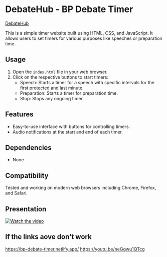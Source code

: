 # DebateHub - BP Debate Timer

[DebateHub](https://bp-debate-timer.netlify.app/)

This is a simple timer website built using HTML, CSS, and JavaScript. It allows users to set timers for various purposes like speeches or preparation time. 

## Usage
1. Open the `index.html` file in your web browser.
2. Click on the respective buttons to start timers:
   - Speech: Starts a timer for a speech with specific intervals for the first protected and last minute.
   - Preparation: Starts a timer for preparation time.
   - Stop: Stops any ongoing timer.

## Features
- Easy-to-use interface with buttons for controlling timers.
- Audio notifications at the start and end of each timer.

## Dependencies
- None

## Compatibility
Tested and working on modern web browsers including Chrome, Firefox, and Safari.

## Presentation
[![Watch the video](https://img.youtube.com/vi/neGgwu1QTcg/hqdefault.jpg)](https://youtu.be/neGgwu1QTcg)


## If the links aove don't work

https://bp-debate-timer.netlify.app/
https://youtu.be/neGgwu1QTcg